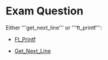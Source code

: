# Exam Question

Either '''get_next_line''' or '''ft_printf''':

- [Ft_Printf](https://github.com/Toowan0x1/1337-Exams/tree/master/exam-03/ft_printf) 

- [Get_Next_Line](https://github.com/Toowan0x1/1337-Exams/tree/master/exam-03/get_next_line)

